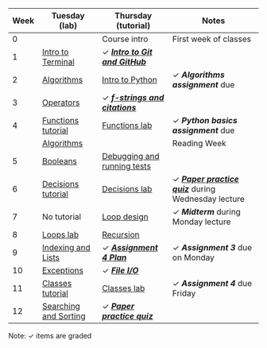 | Week | Tuesday (lab)                                                               | Thursday (tutorial)                                                               | Notes                                                                                    |
| ---- | --------------------------------------------------------------------------- | --------------------------------------------------------------------------------- | ---------------------------------------------------------------------------------------- |
| 0    |                                                                             | Course intro                                                                      | First week of classes                                                                    |
| 1    | [Intro to Terminal](../ungraded/intro_to_terminal.md)                       | ✓ ***[Intro to Git and GitHub](../graded/intro_to_git.md)***                      |                                                                                          |
| 2    | [Algorithms](../ungraded/algorithms.md)                                     | [Intro to Python](../ungraded/intro_to_python/intro_to_python.md)                 | ✓ ***Algorithms assignment*** due                                                        |
| 3    | [Operators](../ungraded/operators.md)                                       | ✓ ***[f-strings and citations](../graded/fstrings/fstrings_citations.md)***       |                                                                                          |
| 4    | [Functions tutorial](../ungraded/functions_tut.md)                          | [Functions lab](../ungraded/functions_lab/functions_lab.md)                       | ✓ ***Python basics assignment*** due                                                     |
|      | [Algorithms](../ungraded/algorithms.md)                                     |                                                                                   | Reading Week                                                                             |
| 5    | [Booleans](../ungraded/booleans.md)                                         | [Debugging and running tests](../ungraded/debugging_testing/debugging_testing.md) |                                                                                          |
| 6    | [Decisions tutorial](../ungraded/decisions_tut.md)                          | [Decisions lab](../ungraded/decisions_lab/decisions_lab.md)                       | ✓ ***[Paper practice quiz](../graded/paper_practice_quiz.md)*** during Wednesday lecture |
| 7    | No tutorial                                                                 | [Loop design](../ungraded/loop_design.md)                                         | ✓ ***Midterm*** during Monday lecture                                                    |
| 8    | [Loops lab](../ungraded/loop_lab/loop_lab.md)                               | [Recursion](../ungraded/recursion.md)                                             |                                                                                          |
| 9    | [Indexing and Lists](../ungraded/indexing_lists.md)                         | ✓ ***[Assignment 4 Plan](../graded/assignment_plan.md)***                         | ✓ ***Assignment 3*** due on Monday                                                       |
| 10   | [Exceptions](../ungraded/exceptions.md)                                     | ✓ ***[File I/O](../graded/fileio/fileio.md)***                                    |                                                                                          |
| 11   | [Classes tutorial](../ungraded/classes_tut.md)                              | [Classes lab](../ungraded/classes_lab.md)                                         | ✓ ***Assignment 4*** due Friday                                                          |
| 12   | [Searching and Sorting](../ungraded/searching_sorting/searching_sorting.md) | ✓ ***[Paper practice quiz](../graded/paper_practice_quiz.md)***                   |                                                                                          |

Note: ✓ items are graded